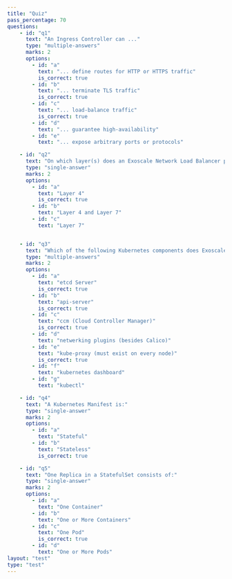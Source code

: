 ```yaml
---
title: "Quiz"
pass_percentage: 70
questions:
    - id: "q1"
      text: "An Ingress Controller can ..."
      type: "multiple-answers"
      marks: 2
      options:
        - id: "a"
          text: "... define routes for HTTP or HTTPS traffic"
          is_correct: true
        - id: "b"
          text: "... terminate TLS traffic"
          is_correct: true
        - id: "c"
          text: "... load-balance traffic"
          is_correct: true
        - id: "d"
          text: "... guarantee high-availability"
        - id: "e"
          text: "... expose arbitrary ports or protocols"

    - id: "q2"
      text: "On which layer(s) does an Exoscale Network Load Balancer process traffic?"
      type: "single-answer"
      marks: 2
      options:
        - id: "a"
          text: "Layer 4"
          is_correct: true
        - id: "b"
          text: "Layer 4 and Layer 7"
        - id: "c"
          text: "Layer 7"


    - id: "q3"
      text: "Which of the following Kubernetes components does Exoscale SKS manage or at least deploy?"
      type: "multiple-answers"
      marks: 2
      options:
        - id: "a"
          text: "etcd Server"
          is_correct: true
        - id: "b"
          text: "api-server"
          is_correct: true
        - id: "c"
          text: "ccm (Cloud Controller Manager)"
          is_correct: true
        - id: "d"
          text: "netwerking plugins (besides Calico)"
        - id: "e"
          text: "kube-proxy (must exist on every node)"
          is_correct: true
        - id: "f"
          text: "kubernetes dashboard"
        - id: "g"
          text: "kubectl"

    - id: "q4"
      text: "A Kubernetes Manifest is:"
      type: "single-answer"
      marks: 2
      options:
        - id: "a"
          text: "Stateful"
        - id: "b"
          text: "Stateless"
          is_correct: true

    - id: "q5"
      text: "One Replica in a StatefulSet consists of:"
      type: "single-answer"
      marks: 2
      options:
        - id: "a"
          text: "One Container"
        - id: "b"
          text: "One or More Containers"
        - id: "c"
          text: "One Pod"
          is_correct: true
        - id: "d"
          text: "One or More Pods"
layout: "test"
type: "test"
---
```

